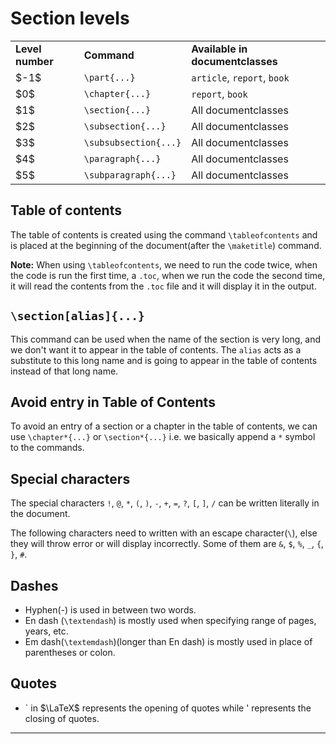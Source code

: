 # Section levels

<table>
<tr>
<td><strong>Level number</strong></td>
<td><strong>Command</strong></td>
<td><strong>Available in documentclasses</strong></td>
</tr>

<tr>
<td>$-1$</td>
<td><code>\part{...}</code></td>
<td><code>article</code>, <code>report</code>, <code>book</code></td>
</tr>

<tr>
<td>$0$</td>
<td><code>\chapter{...}</code></td>
<td><code>report</code>, <code>book</code></td>
</tr>

<tr>
<td>$1$</td>
<td><code>\section{...}</code></td>
<td>All documentclasses</td>
</tr>

<tr>
<td>$2$</td>
<td><code>\subsection{...}</code></td>
<td>All documentclasses</td>
</tr>

<tr>
<td>$3$</td>
<td><code>\subsubsection{...}</code></td>
<td>All documentclasses</td>
</tr>

<tr>
<td>$4$</td>
<td><code>\paragraph{...}</code></td>
<td>All documentclasses</td>
</tr>

<tr>
<td>$5$</td>
<td><code>\subparagraph{...}</code></td>
<td>All documentclasses</td>
</tr>

</table>

## Table of contents

The table of contents is created using the command `\tableofcontents` and is placed at the beginning of the document(after the `\maketitle`) command.

**Note:** When using `\tableofcontents`, we need to run the code twice, when the code is run the first time, a `.toc`, when we run the code the second time, it will read the contents from the `.toc` file and it will display it in the output.

## `\section[alias]{...}`

This command can be used when the name of the section is very long, and we don't want it to appear in the table of contents. The `alias` acts as a substitute to this long name and is going to appear in the table of contents instead of that long name.

## Avoid entry in Table of Contents

To avoid an entry of a section or a chapter in the table of contents, we can use `\chapter*{...}` or `\section*{...}` i.e. we basically append a `*` symbol to the commands.

## Special characters

The special characters `!`, `@`, `*`, `(`, `)`, `-`, `+`, `=`, `?`, `[`, `]`, `/` can be written literally in the document.

The following characters need to written with an escape character(`\`), else they will throw error or will display incorrectly. Some of them are `&`, `$`, `%`, `_`, `{`, `}`, `#`.

## Dashes

* Hyphen(-) is used in between two words.
* En dash (`\textendash`) is mostly used when specifying range of pages, years, etc.
* Em dash(`\textemdash`)(longer than En dash) is mostly used in place of parentheses or colon.

## Quotes

* \` in $\LaTeX$ represents the opening of quotes while ' represents the closing of quotes.

---
